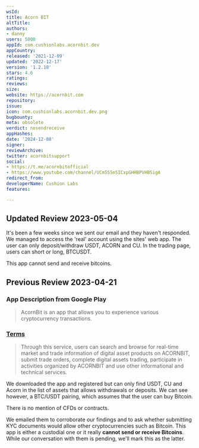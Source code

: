```yaml
---
wsId: 
title: Acorn BIT
altTitle: 
authors:
- danny
users: 5000
appId: com.cushionlabs.acornbit.dev
appCountry: 
released: '2021-12-09'
updated: '2022-12-17'
version: '1.2.10'
stars: 4.6
ratings: 
reviews: 
size: 
website: https://acornbit.com
repository: 
issue: 
icon: com.cushionlabs.acornbit.dev.png
bugbounty: 
meta: obsolete
verdict: nosendreceive
appHashes: 
date: '2024-12-08'
signer: 
reviewArchive: 
twitter: acornbitsupport
social:
- https://t.me/acornbitofficial
- https://www.youtube.com/channel/UCm5SSnSICxpGHHBPVHBSigA
redirect_from: 
developerName: Cushion Labs
features: 

---
```


## Updated Review 2023-05-04

It's been a few weeks since we sent our email and they haven't responded. We managed to access the 'real' account using the sites' web app. The user can only deposit/withdraw USDT, ACORN and CU. In the trading page, users can short or long, BTCUSDT. 

This app cannot send and receive bitcoins.

## Previous Review 2023-04-21

### App Description from Google Play

> AcornBit is an app that allows you to experience various cryptocurrency transactions.

### [Terms](https://acornbit.com/helpdesk/notice?srl=47)

> Through this service, users can search and browse for real-time market and trade information of digital asset products on ACORNBIT, submit trade orders, complete digital assets trading, participate in activities organized by ACORNBIT and use other informational and technical services. 

We downloaded the app and registered but can only find USDT, CU and Acorn in the list of assets that allows withdrawals or deposits. We can see however, a BTC/USDT pairing, which assumes that the user can buy Bitcoin. 

There is no mention of CFDs or contracts. 

We emailed them to corroborate our findings and to ask whether submitting KYC documents would allow other cryptocurrencies such as Bitcoin. This app is either a custodial one or it really **cannot send or receive Bitcoins**. While our conversation with them is pending, we'll mark this as the latter.